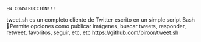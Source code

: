 
```
EN CONSTRUCCIÓN!!!
```


tweet.sh es un completo cliente de Twitter escrito en un simple script Bash
📔Permite opciones como publicar imágenes, buscar tweets, responder, retweet, favoritos, seguir, etc, etc
https://github.com/piroor/tweet.sh
